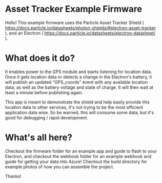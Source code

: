 Asset Tracker Example Firmware
====

Hello!  This example firmware uses the 
Particle Asset Tracker Shield ( https://docs.particle.io/datasheets/photon-shields/#electron-asset-tracker ), 
and an Electron ( https://docs.particle.io/datasheets/electron-datasheet/ ).


What does it do?
===

It enables power to the GPS module and starts listening for location data.  Once it gets location data or detects a 
change in the Electron's battery, it will publish an updated "GPS_coords" event with any available location data,
as well as the battery voltage and state of charge.  It will then wait at least a minute before publishing again.

This app is meant to demonstrate the shield and help easily provide this location data to other services, it's not
trying to be the most efficient application data wise.  So be warned, this will consume some data, but it's good
for debugging / rapid development.


What's all here?
====

Checkout the firmware folder for an example app and guide to flash to your Electron, and checkout the webhook folder for
an example webhook and guide for getting your data into Azure!  Checkout the build directory for example photos of
how you can assemble the project.

Thanks!
